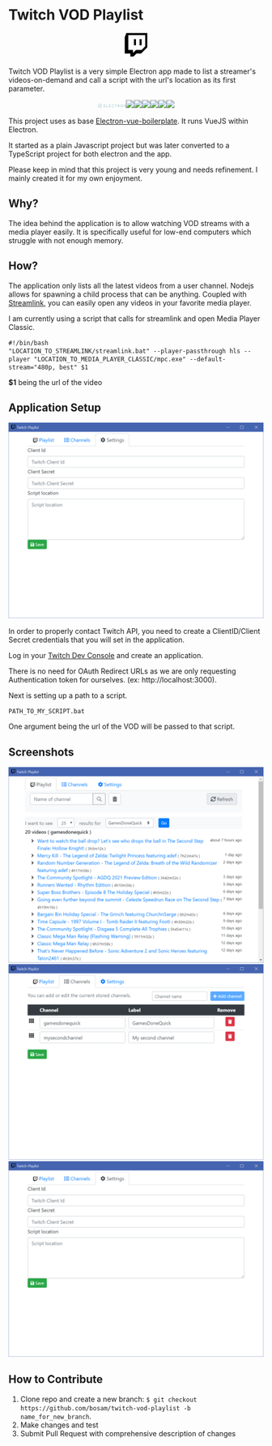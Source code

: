 # Twitch VOD Playlist

<p align="center">
<img src="https://raw.githubusercontent.com/bosam/twitch-vod-playlist/master/src/electron-app/icon.png" alt="Twitch VOD Playlist" width="50" />
</p>

Twitch VOD Playlist is a very simple Electron app made to list a streamer's videos-on-demand and call a script with the url's location as its first parameter.

<div align="center"><img width="55" src="https://raw.githubusercontent.com/gilbarbara/logos/master/logos/electron.svg"/><img width="55" src="https://raw.githubusercontent.com/gilbarbara/logos/master/logos/eslint.svg"/><img width="55" src="https://raw.githubusercontent.com/gilbarbara/logos/master/logos/javascript.svg"/><img width="55" src="https://raw.githubusercontent.com/gilbarbara/logos/master/logos/node-sass.svg"/><img width="55" src="https://raw.githubusercontent.com/gilbarbara/logos/master/logos/typescript-icon.svg"/><img width="55" src="https://raw.githubusercontent.com/gilbarbara/logos/master/logos/vue.svg"/><img width="55" src="https://raw.githubusercontent.com/gilbarbara/logos/master/logos/webpack.svg"/></div>

This project uses as base [Electron-vue-boilerplate](https://github.com/oliverfindl/electron-vue-boilerplate).
It runs VueJS within Electron.

It started as a plain Javascript project but was later converted to a TypeScript project for both electron and the app.

Please keep in mind that this project is very young and needs refinement. I mainly created it for my own enjoyment.

**Why?**
--

The idea behind the application is to allow watching VOD streams with a media player easily. It is specifically useful for low-end computers which struggle with not enough memory.

**How?**
--

The application only lists all the latest videos from a user channel. Nodejs allows for spawning a child process that can be anything.
Coupled with [Streamlink](https://github.com/streamlink/streamlink), you can easily open any videos in your favorite media player.

I am currently using a script that calls for streamlink and open Media Player Classic.

```
#!/bin/bash
"LOCATION_TO_STREAMLINK/streamlink.bat" --player-passthrough hls --player "LOCATION_TO_MEDIA_PLAYER_CLASSIC/mpc.exe" --default-stream="480p, best" $1  
```

**$1** being the url of the video

**Application Setup**
--

<p align="center">
<img src="https://raw.githubusercontent.com/bosam/twitch-vod-playlist/master/assets/settings.png" alt="Settings" />
</p>

In order to properly contact Twitch API, you need to create a ClientID/Client Secret credentials that you will set in the application.

Log in your [Twitch Dev Console](https://dev.twitch.tv/console) and create an application.
 
There is no need for OAuth Redirect URLs as we are only requesting Authentication token for ourselves. (ex: http://localhost:3000).

Next is setting up a path to a script.

```
PATH_TO_MY_SCRIPT.bat
```

One argument being the url of the VOD will be passed to that script.

**Screenshots**
---

<p align="center">
<img src="https://raw.githubusercontent.com/bosam/twitch-vod-playlist/master/assets/playlist.png" alt="Playlist" />
<img src="https://raw.githubusercontent.com/bosam/twitch-vod-playlist/master/assets/channels.png" alt="Channels" />
<img src="https://raw.githubusercontent.com/bosam/twitch-vod-playlist/master/assets/settings.png" alt="Settings" />
</p>

**How to Contribute**
---

1. Clone repo and create a new branch: `$ git checkout https://github.com/bosam/twitch-vod-playlist -b name_for_new_branch`.
2. Make changes and test
3. Submit Pull Request with comprehensive description of changes
